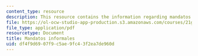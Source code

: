 ```yaml
---
content_type: resource
description: This resource contains the information regarding mandatos informales.
file: https://ol-ocw-studio-app-production.s3.amazonaws.com/courses/21g-702-spanish-ii-spring-2004/df4f9d6907f9c5ae9fc43f2ea7de960d_MIT21G_702S04_33man.pdf
file_type: application/pdf
resourcetype: Document
title: Mandatos informales
uid: df4f9d69-07f9-c5ae-9fc4-3f2ea7de960d
---
```

